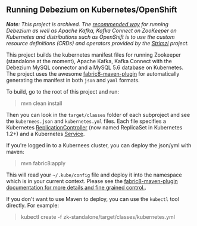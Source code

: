 ##  Running Debezium on Kubernetes/OpenShift

_**Note**: This project is archived. The [recommended way](https://debezium.io/docs/openshift/) for running Debezium as well as Apache Kafka, Kafka Connect on ZooKeeper on Kubernetes and distributions such as OpenShift is to use the custom resource definitions (CRDs) and operators provided by the [Strimzi](http://strimzi.io/) project._

This project builds the kubernetes manifest files for running Zookeeper (standalone at the moment), Apache Kafka, Kafka Connect with the Debezium MySQL connector and a MySQL 5.6 database on Kubernetes. The project uses the awesome [fabric8-maven-plugin](http://fabric8.io/guide/mavenPlugin.html) for automatically generating the manifest in both `json` and `yaml` formats. 

To build, go to the root of this project and run:

> mvn clean install

Then you can look in the `target/classes` folder of each subproject and see the `kubernees.json` and `kubernetes.yml` files. Each file specifies a Kubernetes [ReplicationController](http://kubernetes.io/docs/user-guide/replication-controller/) (now named ReplicaSet in Kubernetes 1.2+) and a Kubernetes [Service](http://kubernetes.io/docs/user-guide/services/).
 
If you're logged in to a Kubernees cluster, you can deploy the json/yml with maven:

> mvn fabric8:apply

This will read your `~/.kube/config` file and deploy it into the namespace which is in your current context. Please see the  [fabric8-maven-plugin documentation for more details and fine grained control.](http://fabric8.io/guide/mavenPlugin.html).

If you don't want to use Maven to deploy, you can use the `kubectl` tool directly. For example:

> kubectl create -f zk-standalone/target/classes/kubernetes.yml

